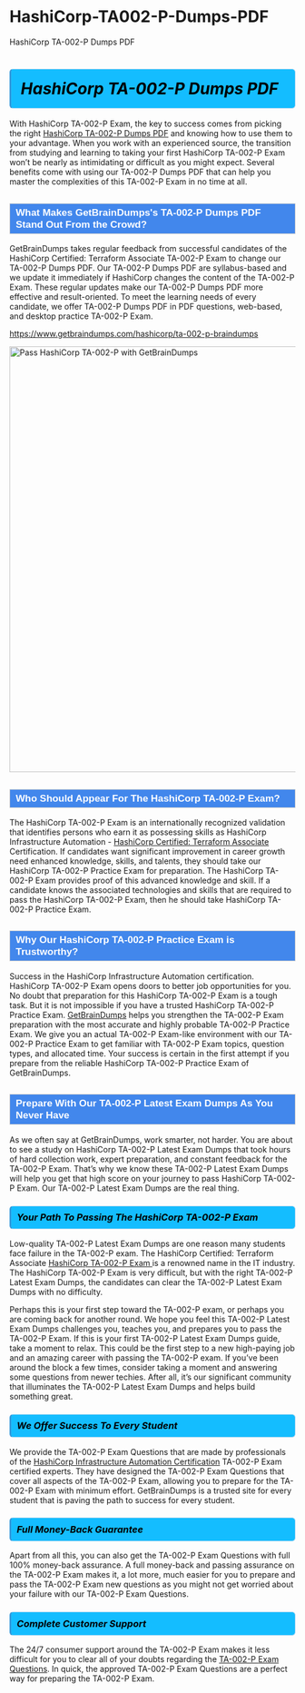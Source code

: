 # HashiCorp-TA002-P-Dumps-PDF
HashiCorp TA-002-P Dumps PDF
<h1><strong><span style="display: block; color: #000000; background: #14BDFF; border: 0.5px solid #AED6F1; border-left: 3px solid #3498DB; padding: .6em; border-radius: 6px;">                     <em>HashiCorp TA-002-P <span class="exam_variation">Dumps PDF</span> </em>                </span></strong>            </h1>                        <p>With HashiCorp TA-002-P Exam, the key to success comes from picking the right <a href="https://www.getbraindumps.com/hashicorp/ta-002-p-braindumps">HashiCorp TA-002-P <span class="exam_variation">Dumps PDF</span></a> and             knowing how to use them to your advantage.             When you work with an experienced source, the transition from studying and learning to taking your first HashiCorp TA-002-P Exam             won’t be nearly as intimidating or difficult as you might expect. Several benefits come with using our TA-002-P <span class="exam_variation">Dumps PDF</span> that can             help you master the complexities of this TA-002-P Exam in no time at all.</p>                        <h2 style="background: #4287ec; border: 1px solid #cccccc; padding: 5px 10px;">                <span style="color: #ffffff;">                    <span style="font-size: 11pt;">                        <span style="line-height: normal;">                            <span style="font-family: Calibri,sans-serif;">                                <strong>                                    <span style="font-size: 13.0pt;">What Makes GetBrainDumps's TA-002-P <span class="exam_variation">Dumps PDF</span> Stand Out From the Crowd?</span>                                </strong>                            </span>                        </span>                    </span>                </span>            </h2>                        <p>GetBrainDumps takes regular feedback from successful candidates of the HashiCorp Certified: Terraform Associate TA-002-P Exam to change             our TA-002-P <span class="exam_variation">Dumps PDF</span>. Our TA-002-P <span class="exam_variation">Dumps PDF</span> are syllabus-based and we update it immediately if HashiCorp changes             the content of the TA-002-P Exam.             These regular updates make our TA-002-P <span class="exam_variation">Dumps PDF</span> more effective and result-oriented. To meet the learning needs of every candidate,             we offer TA-002-P <span class="exam_variation">Dumps PDF</span> in PDF questions, web-based, and desktop practice TA-002-P Exam.</p>                                    <p><a href="https://www.getbraindumps.com/hashicorp/ta-002-p-braindumps">https://www.getbraindumps.com/hashicorp/ta-002-p-braindumps</a></p>                        <p><a href="https://www.getbraindumps.com/"><img src="https://www.getbraindumps.com/images/get-updated-exam-questions-with-discount-getbraindumps.jpg" class="postImage" alt="Pass HashiCorp TA-002-P with GetBrainDumps" width="750"></a></p>                                        <h2 style="background: #4287ec; border: 1px solid #cccccc; padding: 5px 10px;">                <span style="color: #ffffff;">                    <span style="font-size: 11pt;">                        <span style="line-height: normal;">                            <span style="font-family: Calibri,sans-serif;">                                <strong>                                    <span style="font-size: 13.0pt;">Who Should Appear For The HashiCorp TA-002-P Exam?</span>                                </strong>                            </span>                        </span>                    </span>                </span>            </h2>                        <p>The HashiCorp TA-002-P Exam is an internationally recognized validation that identifies persons who earn it as possessing skills as             HashiCorp Infrastructure Automation - <a href="https://www.getbraindumps.com/hashicorp/ta-002-p-braindumps">HashiCorp Certified: Terraform Associate</a> Certification. If candidates want significant improvement in             career growth need enhanced knowledge, skills, and talents, they should take our HashiCorp TA-002-P <span class="exam_variation2">Practice Exam</span> for preparation.             The HashiCorp TA-002-P Exam provides proof of this advanced knowledge and skill. If a candidate knows the associated technologies and skills             that are required to pass the HashiCorp TA-002-P Exam, then he should take HashiCorp TA-002-P <span class="exam_variation2">Practice Exam</span>.</p>                        <h2 style="background: #4287ec; border: 1px solid #cccccc; padding: 5px 10px;">                <span style="color: #ffffff;">                    <span style="font-size: 11pt;">                        <span style="line-height: normal;">                            <span style="font-family: Calibri,sans-serif;">                                <strong>                                    <span style="font-size: 13.0pt;">Why Our HashiCorp TA-002-P <span class="exam_variation2">Practice Exam</span> is Trustworthy?</span>                                </strong>                            </span>                        </span>                    </span>                </span>            </h2>                        <p>Success in the HashiCorp Infrastructure Automation certification. HashiCorp TA-002-P Exam opens doors to better job opportunities for you.             No doubt that preparation for this HashiCorp TA-002-P Exam is a tough task. But it is not impossible if you have a trusted HashiCorp TA-002-P <span class="exam_variation2">Practice Exam</span>.             <a href="https://www.getbraindumps.com/">GetBrainDumps</a> helps you strengthen the TA-002-P Exam preparation with the most accurate and highly probable TA-002-P <span class="exam_variation2">Practice Exam</span>. We give you an             actual TA-002-P Exam-like environment with our TA-002-P <span class="exam_variation2">Practice Exam</span> to get familiar with TA-002-P Exam topics, question types, and allocated time.             Your success is certain in the first attempt if you prepare from the reliable HashiCorp TA-002-P <span class="exam_variation2">Practice Exam</span> of GetBrainDumps.</p>                        <h2 style="background: #4287ec; border: 1px solid #cccccc; padding: 5px 10px;">                <span style="color: #ffffff;">                    <span style="font-size: 11pt;">                        <span style="line-height: normal;">                            <span style="font-family: Calibri,sans-serif;">                                <strong>                                    <span style="font-size: 13.0pt;">Prepare With Our TA-002-P <span class="exam_variation3">Latest Exam Dumps</span> As You Never Have</span>                                </strong>                            </span>                        </span>                    </span>                </span>            </h2>                        <p>As we often say at GetBrainDumps, work smarter, not harder. You are about to see a study on HashiCorp TA-002-P <span class="exam_variation3">Latest Exam Dumps</span> that took hours of hard collection work,             expert preparation, and constant feedback for the TA-002-P Exam. That’s why we know these TA-002-P <span class="exam_variation3">Latest Exam Dumps</span> will help you get that high score on your             journey to pass HashiCorp TA-002-P Exam. Our TA-002-P <span class="exam_variation3">Latest Exam Dumps</span> are the real thing.</p>                        <h3>                <strong>                    <span style="display: block; color: #000000; background: #14BDFF; border: 0.5px solid #AED6F1; border-left: 3px solid #3498DB; padding: .6em; border-radius: 6px;">                        <em>Your Path To Passing The HashiCorp TA-002-P Exam</em>                    </span>                </strong>            </h3>                        <p>Low-quality TA-002-P <span class="exam_variation3">Latest Exam Dumps</span> are one reason many students face failure in the TA-002-P exam. The HashiCorp Certified: Terraform Associate <a href="https://www.getbraindumps.com/hashicorp-braindumps.html">HashiCorp TA-002-P Exam </a>             is a renowned name in the IT industry. The HashiCorp TA-002-P Exam is very difficult, but with the right TA-002-P <span class="exam_variation3">Latest Exam Dumps</span>, the candidates can clear the             TA-002-P <span class="exam_variation3">Latest Exam Dumps</span> with no difficulty.</p>                        <p>Perhaps this is your first step toward the TA-002-P exam, or perhaps you are coming back for another round. We hope you feel this             TA-002-P <span class="exam_variation3">Latest Exam Dumps</span> challenges you,             teaches you, and prepares you to pass the TA-002-P Exam. If this is your first TA-002-P <span class="exam_variation3">Latest Exam Dumps</span> guide, take a moment to relax. This could be the first step to             a new high-paying job and an amazing career with passing the TA-002-P exam. If you’ve been around the block a few times, consider taking a moment and             answering some questions from newer techies. After all, it’s our significant community that illuminates the TA-002-P <span class="exam_variation3">Latest Exam Dumps</span> and helps build something great.</p>                        <h3>                <strong>                    <span style="display: block; color: #000000; background: #14BDFF; border: 0.5px solid #AED6F1; border-left: 3px solid #3498DB; padding: .6em; border-radius: 6px;">                        <em>We Offer Success To Every Student</em>                    </span>                </strong>            </h3>                        <p>We provide the TA-002-P <span class="exam_variation4">Exam Questions</span> that are made by professionals of the <a href="https://www.getbraindumps.com/hashicorp/hashicorp-infrastructure-automation-braindumps.html">HashiCorp Infrastructure Automation Certification</a> TA-002-P Exam certified experts.             They have designed the TA-002-P <span class="exam_variation4">Exam Questions</span> that cover all aspects of the TA-002-P Exam, allowing you to prepare for the            TA-002-P Exam with minimum effort.             GetBrainDumps is a trusted site for every student that is paving the path to success for every student.</p>                        <h3>                <strong>                    <span style="display: block; color: #000000; background: #14BDFF; border: 0.5px solid #AED6F1; border-left: 3px solid #3498DB; padding: .6em; border-radius: 6px;">                        <em>Full Money-Back Guarantee</em>                    </span>                </strong>            </h3>                        <p>Apart from all this, you can also get the TA-002-P <span class="exam_variation4">Exam Questions</span> with full 100% money-back assurance. A full money-back and passing assurance on             the TA-002-P Exam makes it,             a lot more, much easier for you to prepare and pass the TA-002-P Exam new questions as you might             not get worried about your failure with our TA-002-P <span class="exam_variation4">Exam Questions</span>.</p>                                    <h3>                <strong>                    <span style="display: block; color: #000000; background: #14BDFF; border: 0.5px solid #AED6F1; border-left: 3px solid #3498DB; padding: .6em; border-radius: 6px;">                        <em>Complete Customer Support</em>                    </span>                </strong>            </h3>                        <p>The 24/7 consumer support around the TA-002-P Exam makes it less difficult for you to clear all of your doubts regarding the <a href="https://www.getbraindumps.com/hashicorp/ta-002-p-braindumps">TA-002-P <span class="exam_variation4">Exam Questions</span></a>. In quick,             the approved TA-002-P <span class="exam_variation4">Exam Questions</span> are a perfect way for preparing the TA-002-P Exam.</p>                    
